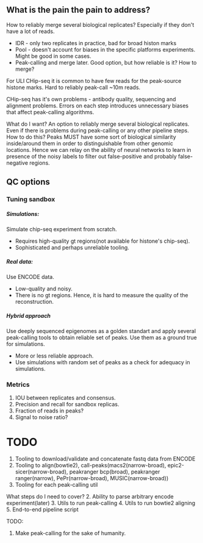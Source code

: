 ## What is the pain the pain to address?
How to reliably merge several biological replicates? Especially if they don't have a lot of reads.
* IDR - only two replicates in practice, bad for broad histon marks
* Pool - doesn't account for biases in the specific platforms experiments. Might be good in some cases.
* Peak-calling and merge later. Good option, but how reliable is it? How to merge?

For ULI CHip-seq it is common to have few reads for the peak-source histone marks. Hard to reliably peak-call ~10m reads. 

CHip-seq has it's own problems - antibody quality, sequencing and alignment problems. Errors on each step introduces 
unnecessary biases that affect peak-calling algorithms.

What do I want? An option to reliably merge several biological replicates. Even if there is problems during peak-calling 
or any other pipeline steps. How to do this? Peaks MUST have some sort of biological similarity inside/around them in order to 
distinguishable from other genomic locations. Hence we can relay on the ability of neural networks to learn in presence 
of the noisy labels to filter out false-positive and probably false-negative regions.
## QC options
### Tuning sandbox
##### Simulations:  
Simulate chip-seq experiment from scratch.  
* Requires high-quality gt regions(not available for histone's chip-seq).  
* Sophisticated and perhaps unreliable tooling.  
##### Real data:
Use ENCODE data.  
* Low-quality and noisy.  
* There is no gt regions. Hence, it is hard to measure the quality of the reconstruction.  
##### Hybrid approach
Use deeply sequenced epigenomes as a golden standart and apply several peak-calling tools to obtain reliable set of 
peaks. Use them as a ground true for simulations.  
* More or less reliable approach.  
* Use simulations with random set of peaks as a check for adequacy in simulations.  
### Metrics
1. IOU between replicates and consensus.
2. Precision and recall for sandbox replicas.
3. Fraction of reads in peaks?
4. Signal to noise ratio?
# TODO
1. Tooling to download/validate and concatenate fastq data from ENCODE
2. Tooling to align(bowtie2), call-peaks(macs2(narrow-broad), epic2-sicer(narrow-broad), 
                                         peakranger bcp(broad), peakranger ranger(narrow),
                                         PePr(narrow-broad), MUSIC(narrow-broad))
3. Tooling for each peak-calling util

What steps do I need to cover?
2. Ability to parse arbitrary encode experiment(later)
3. Utils to run peak-calling
4. Utils to run bowtie2 aligning 
5. End-to-end pipeline script

TODO:
1. Make peak-calling for the sake of humanity.


